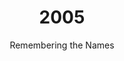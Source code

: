 ---
published: true
layout: "post"
title: "2005"
timeline: "false"
teaserText: "In Vancouver many people have ensured that those who were lost were not forgotten. This is the story of four individuals who have given us a place to say their names and a place to grieve."
subtitle: "Remembering the Names"
video: "http://player.vimeo.com/video/70843920"
teaserImg: "2005-teaser.jpg"
featureImg: "2005-feature.jpg"

statistics:
- stat: "30.2%"
  desc: "HIV prevalence rate among pregnant women in South Africa."
  link: "http://www.hivsa.com/static/hiv-aids-in-south-africa"
  type: "webpage"

- stat: "2.3"
  desc: "million AIDS-related deaths worldwide."
  link: "http://www.unaids.org/en/media/unaids/contentassets/documents/epidemiology/2012/gr2012/20121120_FactSheet_Global_en.pdf"
  type: "pdf"

- stat: "25%"
  desc: "of people living with HIV do not know they were infected."
  link: "http://www.avert.org/aids-history03-06.htm"
  type: "webpage"

global:
- item: "Nelson Mandela's son dies of AIDS."
  link: "http://news.bbc.co.uk/1/hi/world/africa/4151159.stm"
  type: "webpage"

- item: "The CDC begins releasing reports on the impacts of HIV/AIDS on women, especially on minority populations. The leading cause of death for African American women aged 25-34 years in the US is AIDS."
  link: "http://www.cdc.gov/hiv/topics/women/resources/factsheets/pdf/women.pdf"
  type: "pdf"

national:
- item: "53% of HIV cases among Aboriginal people are due to injection drug, compared to just 14% of new HIV infections among other Canadians."
  link: "http://www.caan.ca/regional-fact-sheets/british-columbia/"
  type: "webpage"

- item: "Ontario Gay Men's Sexual Health Alliance forms."
  link: "http://www.gmsh.ca/"
  type: "webpage"

- item: "Canadian AIDS Society launches traveling exhibit called 'Giving Women Power over AIDS'."
  link: "http://chodarr.org/sites/default/files/chodarr2044.pdf"
  type: "pdf"

year:
- item: "YouTube launches."
  link: "http://www.telegraph.co.uk/finance/newsbysector/mediatechnologyandtelecoms/digital-media/7596636/YouTube-a-history.html"
  type: "webpage"

- item: "Canada introduces the Civil Marriage Act, making Canada the 4th country to sanction same-sex marriage."
  link: "http://laws-lois.justice.gc.ca/eng/acts/C-31.5/page-1.html"
  type: "webpage"

- item: "Hurricane Katrina hit New Orleans."
  link: "https://www.youtube.com/watch?v=eHcyC5sc_so"
  type: "video"

local:
- item: "Positive Women’s Network HIV and Pregnancy- 'Yes, You Can!' brochure is produced."
  link: "http://pwn.bc.ca/wp-content/uploads/files/17x11_pregnancy_brochure.pdf"
  type: "pdf"

- item: "The first BC Gay Men's Health Summit is held, which identifies issues in HIV prevention and gay men’s health."
  link: "http://www.cbrc.net/summit/about"
  type: "webpage"

- item: "C-CfE pioneers the use of TMC114 and TMC125 as a life-saving treatment for patients who have exhausted all conventional options for HAART."
  link: "http://www.cfenet.ubc.ca/about-us/milestones"
  type: "webpage"
---